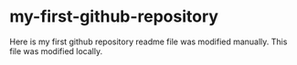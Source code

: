 # my-first-github-repository
Here is my first github repository
readme file was modified manually. This file was modified locally.
